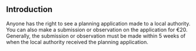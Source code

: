 ##  Introduction

Anyone has the right to see a planning application made to a local authority.
You can also make a submission or observation on the application for €20.
Generally, the submission or observation must be made within 5 weeks of when
the local authority received the planning application.
